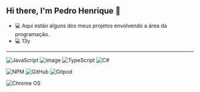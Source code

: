 ## Hi there, I'm Pedro Henrique 👋

- 💻 Aqui estão alguns dos meus projetos envolvendo a área da programação.
- 💻 13y

---

![JavaScript](https://user-images.githubusercontent.com/88590972/139758883-9d1b01eb-9df9-47ee-8e57-ac048c20b6a4.png)
![image](https://img.shields.io/badge/Python-14354C?style=for-the-badge&logo=python&logoColor=white)
![TypeScript](https://img.shields.io/badge/typescript-%23007ACC.svg?style=for-the-badge&logo=typescript&logoColor=white)
![C#](https://img.shields.io/badge/c%23-%23239120.svg?style=for-the-badge&logo=c-sharp&logoColor=white)

![NPM](https://img.shields.io/badge/NPM-%23000000.svg?style=for-the-badge&logo=npm&logoColor=white)
![GitHub](https://img.shields.io/badge/github-%23121011.svg?style=for-the-badge&logo=github&logoColor=white)
![Gitpod](https://img.shields.io/badge/gitpod-f06611.svg?style=for-the-badge&logo=gitpod&logoColor=white)

![Chrome OS](https://img.shields.io/badge/chrome%20os-3d89fc?style=for-the-badge&logo=google%20chrome&logoColor=white)
